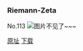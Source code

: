 ### Riemann-Zeta
No.113
![图片不见了~~~](https://imgs.xkcd.com/comics/riemann-zeta.jpg)

[原址](https://xkcd.com//113) [下载](https://imgs.xkcd.com/comics/riemann-zeta.jpg)

